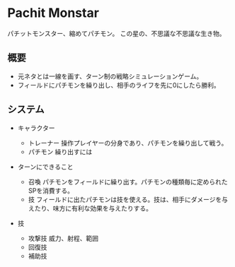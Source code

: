 # Pachit Monstar

パチットモンスター、縮めてパチモン。
この星の、不思議な不思議な生き物。

## 概要

- 元ネタとは一線を画す、ターン制の戦略シミュレーションゲーム。
- フィールドにパチモンを繰り出し、相手のライフを先に0にしたら勝利。

## システム

- キャラクター
  - トレーナー
    操作プレイヤーの分身であり、パチモンを繰り出して戦う。
  - パチモン
    繰り出すには

- ターンにできること
  - 召喚
    パチモンをフィールドに繰り出す。パチモンの種類毎に定められたSPを消費する。
  - 技
    フィールドに出たパチモンは技を使える。技は、相手にダメージを与えたり、味方に有利な効果を与えたりする。

- 技
  - 攻撃技
    威力、射程、範囲
  - 回復技
  - 補助技

